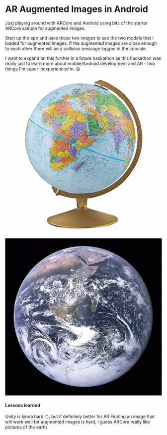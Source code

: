 # AR Augmented Images in Android

Just playing around with ARCore and Android using bits of the starter ARCore sample for augmented images. 

Start up the app and uses these two images to see the two models that I loaded for augmented images. If the augmented images are close enough to each other there will be a collision message logged in the console.   

I want to expand on this further in a future hackathon as this hackathon was really just to learn more about mobile/Android development and AR - two things I'm super inexperienced in. 😃 

![globe image](https://github.com/jayleenli/AR-augmented-images/blob/master/app/src/main/assets/globe.jpg)

![default_globe_image](https://github.com/jayleenli/AR-augmented-images/blob/master/app/src/main/assets/default.jpg)


#### Lessons learned 
Unity is kinda hard :'), but if definitely better for AR
Finding an image that will work well for augmented images is hard, I guess ARCore really like pictures of the earth
